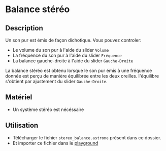 # Balance stéréo

## Description

Un son pur est émis de façon dichotique. Vous pouvez controler:

- Le volume du son pur à l'aide du slider `Volume`
- La fréquence du son pur à l'aide du slider `Fréquence`
- La balance gauche-droite à l'aide du slider `Gauche-Droite`

La balance stéréo est obtenu lorsque le son pur émis à une fréquence donnée est perçu de manière équilibrée entre les deux oreilles. l'équilibre s'obtient par ajustement du slider `Gauche-Droite`.

## Matériel

- Un système stéréo est nécéssaire

## Utilisation

- Télécharger le fichier `stereo_balance.astrone` présent dans ce dossier.
- Et importer ce fichier dans le [playground](https://www.astrone.app/playground)
